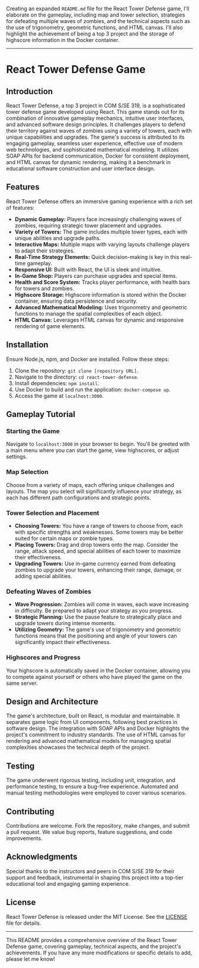 Creating an expanded `README.md` file for the React Tower Defense game, I'll elaborate on the gameplay, including map and tower selection, strategies for defeating multiple waves of zombies, and the technical aspects such as the use of trigonometry, geometric functions, and HTML canvas. I'll also highlight the achievement of being a top 3 project and the storage of highscore information in the Docker container.

---

# React Tower Defense Game

## Introduction
React Tower Defense, a top 3 project in COM S/SE 319, is a sophisticated tower defense game developed using React. This game stands out for its combination of innovative gameplay mechanics, intuitive user interfaces, and advanced software design principles. It challenges players to defend their territory against waves of zombies using a variety of towers, each with unique capabilities and upgrades. The game's success is attributed to its engaging gameplay, seamless user experience, effective use of modern web technologies, and sophisticated mathematical modeling. It utilizes SOAP APIs for backend communication, Docker for consistent deployment, and HTML canvas for dynamic rendering, making it a benchmark in educational software construction and user interface design.

## Features
React Tower Defense offers an immersive gaming experience with a rich set of features:
- **Dynamic Gameplay:** Players face increasingly challenging waves of zombies, requiring strategic tower placement and upgrades.
- **Variety of Towers:** The game includes multiple tower types, each with unique abilities and upgrade paths.
- **Interactive Maps:** Multiple maps with varying layouts challenge players to adapt their strategies.
- **Real-Time Strategy Elements:** Quick decision-making is key in this real-time gameplay.
- **Responsive UI:** Built with React, the UI is sleek and intuitive.
- **In-Game Shop:** Players can purchase upgrades and special items.
- **Health and Score System:** Tracks player performance, with health bars for towers and zombies.
- **Highscore Storage:** Highscore information is stored within the Docker container, ensuring data persistence and security.
- **Advanced Mathematical Modeling:** Uses trigonometry and geometric functions to manage the spatial complexities of each object.
- **HTML Canvas:** Leverages HTML canvas for dynamic and responsive rendering of game elements.

## Installation
Ensure Node.js, npm, and Docker are installed. Follow these steps:
1. Clone the repository: `git clone [repository URL]`.
2. Navigate to the directory: `cd react-tower-defense`.
3. Install dependencies: `npm install`.
4. Use Docker to build and run the application: `docker-compose up`.
5. Access the game at `localhost:3000`.

## Gameplay Tutorial
### Starting the Game
Navigate to `localhost:3000` in your browser to begin. You'll be greeted with a main menu where you can start the game, view highscores, or adjust settings.

### Map Selection
Choose from a variety of maps, each offering unique challenges and layouts. The map you select will significantly influence your strategy, as each has different path configurations and strategic points.

### Tower Selection and Placement
- **Choosing Towers:** You have a range of towers to choose from, each with specific strengths and weaknesses. Some towers may be better suited for certain maps or zombie types.
- **Placing Towers:** Drag and drop towers onto the map. Consider the range, attack speed, and special abilities of each tower to maximize their effectiveness.
- **Upgrading Towers:** Use in-game currency earned from defeating zombies to upgrade your towers, enhancing their range, damage, or adding special abilities.

### Defeating Waves of Zombies
- **Wave Progression:** Zombies will come in waves, each wave increasing in difficulty. Be prepared to adapt your strategy as you progress.
- **Strategic Planning:** Use the pause feature to strategically place and upgrade towers during intense moments.
- **Utilizing Geometry:** The game's use of trigonometry and geometric functions means that the positioning and angle of your towers can significantly impact their effectiveness.

### Highscores and Progress
Your highscore is automatically saved in the Docker container, allowing you to compete against yourself or others who have played the game on the same server.

## Design and Architecture
The game's architecture, built on React, is modular and maintainable. It separates game logic from UI components, following best practices in software design. The integration with SOAP APIs and Docker highlights the project's commitment to industry standards. The use of HTML canvas for rendering and advanced mathematical models for managing spatial complexities showcases the technical depth of the project.

## Testing
The game underwent rigorous testing, including unit, integration, and performance testing, to ensure a bug-free experience. Automated and manual testing methodologies were employed to cover various scenarios.

## Contributing
Contributions are welcome. Fork the repository, make changes, and submit a pull request. We value bug reports, feature suggestions, and code improvements.

## Acknowledgments
Special thanks to the instructors and peers in COM S/SE 319 for their support and feedback, instrumental in shaping this project into a top-tier educational tool and engaging gaming experience.

## License
React Tower Defense is released under the MIT License. See the [LICENSE](LICENSE.md) file for details.

---

This README provides a comprehensive overview of the React Tower Defense game, covering gameplay, technical aspects, and the project's achievements. If you have any more modifications or specific details to add, please let me know!
